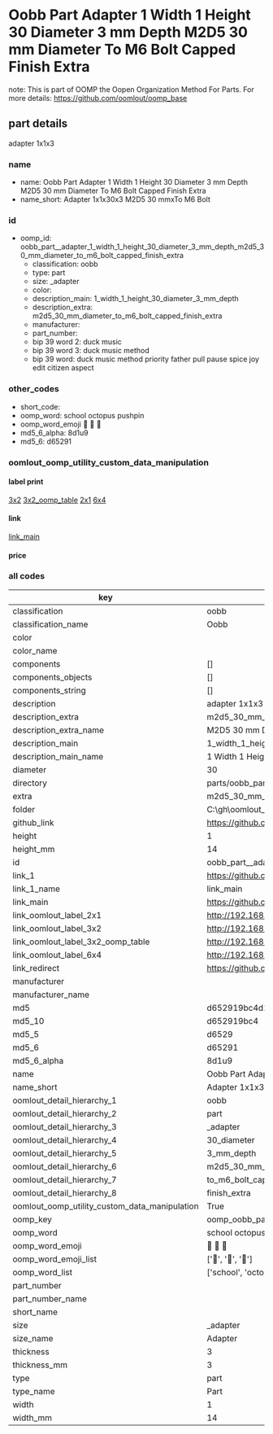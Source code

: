 # Oobb Part  Adapter 1 Width 1 Height 30 Diameter 3 mm Depth M2D5 30 mm Diameter To M6 Bolt Capped Finish Extra  

note: This is part of OOMP the Oopen Organization Method For Parts. For more details: https://github.com/oomlout/oomp_base

##  part details
  



 adapter 1x1x3



### name
* name: Oobb Part  Adapter 1 Width 1 Height 30 Diameter 3 mm Depth M2D5 30 mm Diameter To M6 Bolt Capped Finish Extra
* name_short: Adapter 1x1x30x3 M2D5 30 mmxTo M6 Bolt
### id
* oomp_id: oobb_part__adapter_1_width_1_height_30_diameter_3_mm_depth_m2d5_30_mm_diameter_to_m6_bolt_capped_finish_extra
  * classification: oobb
  * type: part
  * size: _adapter
  * color: 
  * description_main: 1_width_1_height_30_diameter_3_mm_depth
  * description_extra: m2d5_30_mm_diameter_to_m6_bolt_capped_finish_extra
  * manufacturer: 
  * part_number: 
  * bip 39 word 2: duck music
  * bip 39 word 3: duck music method
  * bip 39 word: duck music method priority father pull pause spice joy edit citizen aspect

### other_codes
* short_code: 
* oomp_word: school octopus pushpin
* oomp_word_emoji :school: :octopus: :pushpin:
* md5_6_alpha: 8d1u9
* md5_6: d65291






### oomlout_oomp_utility_custom_data_manipulation
#### label print
[3x2](http://192.168.1.245:1112/?label=oomp%208d1u9)
[3x2_oomp_table](http://192.168.1.108:1112/?label=oomp%208d1u9)
[2x1](http://192.168.1.242:1112/?label=oomp%208d1u9)
[6x4](http://192.168.1.55:1112/?label=oomp%208d1u9)    

#### link

[link_main](https://github.com/oomlout/oomlout_oobb_version_4_generated_parts/tree/main/navigation_oomp/oobb/part/_adapter/1_width_1_height_30_diameter_3_mm_depth/m2d5_30_mm_diameter_to_m6_bolt_capped_finish_extra/part)                              

#### price







### all codes 
| key | value |  
| --- | --- |  
| classification | oobb |  
| classification_name | Oobb |  
| color |  |  
| color_name |  |  
| components | [] |  
| components_objects | [] |  
| components_string | [] |  
| description |  adapter 1x1x3 |  
| description_extra | m2d5_30_mm_diameter_to_m6_bolt_capped_finish_extra |  
| description_extra_name | M2D5 30 mm Diameter To M6 Bolt Capped Finish Extra |  
| description_main | 1_width_1_height_30_diameter_3_mm_depth |  
| description_main_name | 1 Width 1 Height 30 Diameter 3 mm Depth |  
| diameter | 30 |  
| directory | parts/oobb_part__adapter_1_width_1_height_30_diameter_3_mm_depth_m2d5_30_mm_diameter_to_m6_bolt_capped_finish_extra |  
| extra | m2d5_30_mm_diameter_to_m6_bolt_capped_finish |  
| folder | C:\gh\oomlout_oobb_version_4_generated_parts\parts\oobb_part__adapter_1_width_1_height_30_diameter_3_mm_depth_m2d5_30_mm_diameter_to_m6_bolt_capped_finish_extra |  
| github_link | https://github.com/oomlout/oomlout_oomp_part_src/tree/main/parts/oobb_part__adapter_1_width_1_height_30_diameter_3_mm_depth_m2d5_30_mm_diameter_to_m6_bolt_capped_finish_extra |  
| height | 1 |  
| height_mm | 14 |  
| id | oobb_part__adapter_1_width_1_height_30_diameter_3_mm_depth_m2d5_30_mm_diameter_to_m6_bolt_capped_finish_extra |  
| link_1 | https://github.com/oomlout/oomlout_oobb_version_4_generated_parts/tree/main/navigation_oomp/oobb/part/_adapter/1_width_1_height_30_diameter_3_mm_depth/m2d5_30_mm_diameter_to_m6_bolt_capped_finish_extra/part |  
| link_1_name | link_main |  
| link_main | https://github.com/oomlout/oomlout_oobb_version_4_generated_parts/tree/main/navigation_oomp/oobb/part/_adapter/1_width_1_height_30_diameter_3_mm_depth/m2d5_30_mm_diameter_to_m6_bolt_capped_finish_extra/part |  
| link_oomlout_label_2x1 | http://192.168.1.242:1112/?label=oomp%208d1u9 |  
| link_oomlout_label_3x2 | http://192.168.1.245:1112/?label=oomp%208d1u9 |  
| link_oomlout_label_3x2_oomp_table | http://192.168.1.108:1112/?label=oomp%208d1u9 |  
| link_oomlout_label_6x4 | http://192.168.1.55:1112/?label=oomp%208d1u9 |  
| link_redirect | https://github.com/oomlout/oomlout_oobb_version_4_generated_parts/tree/main/parts/oobb__adapter_01_01_30_03_ex_m2d5_30_mm_diameter_to_m6_bolt_capped_finish |  
| manufacturer |  |  
| manufacturer_name |  |  
| md5 | d652919bc4d1942eb529daaf18647a1e |  
| md5_10 | d652919bc4 |  
| md5_5 | d6529 |  
| md5_6 | d65291 |  
| md5_6_alpha | 8d1u9 |  
| name | Oobb Part  Adapter 1 Width 1 Height 30 Diameter 3 mm Depth M2D5 30 mm Diameter To M6 Bolt Capped Finish Extra |  
| name_short | Adapter 1x1x30x3 M2D5 30 mmxTo M6 Bolt |  
| oomlout_detail_hierarchy_1 | oobb |  
| oomlout_detail_hierarchy_2 | part |  
| oomlout_detail_hierarchy_3 | _adapter |  
| oomlout_detail_hierarchy_4 | 30_diameter |  
| oomlout_detail_hierarchy_5 | 3_mm_depth |  
| oomlout_detail_hierarchy_6 | m2d5_30_mm_diameter |  
| oomlout_detail_hierarchy_7 | to_m6_bolt_capped |  
| oomlout_detail_hierarchy_8 | finish_extra |  
| oomlout_oomp_utility_custom_data_manipulation | True |  
| oomp_key | oomp_oobb_part__adapter_1_width_1_height_30_diameter_3_mm_depth_m2d5_30_mm_diameter_to_m6_bolt_capped_finish_extra |  
| oomp_word | school octopus pushpin |  
| oomp_word_emoji | :school: :octopus: :pushpin: |  
| oomp_word_emoji_list | [':school:', ':octopus:', ':pushpin:'] |  
| oomp_word_list | ['school', 'octopus', 'pushpin'] |  
| part_number |  |  
| part_number_name |  |  
| short_name |  |  
| size | _adapter |  
| size_name |  Adapter |  
| thickness | 3 |  
| thickness_mm | 3 |  
| type | part |  
| type_name | Part |  
| width | 1 |  
| width_mm | 14 |  
